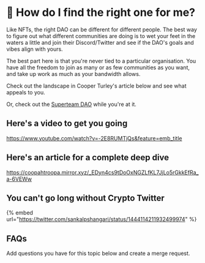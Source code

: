 # 🔭 How do I find the right one for me?

Like NFTs, the right DAO can be different for different people. The best way to figure out what different communities are doing is to wet your feet in the waters a little and join their Discord/Twitter and see if the DAO's goals and vibes align with yours.

The best part here is that you're never tied to a particular organisation. You have all the freedom to join as many or as few communities as you want, and take up work as much as your bandwidth allows.

Check out the landscape in Cooper Turley's article below and see what appeals to you.

Or, check out the [Superteam DAO](https://superteam.fun/) while you're at it.

## Here's a video to get you going

https://www.youtube.com/watch?v=-2E8RUMTjQs&feature=emb_title

## Here's an article for a complete deep dive

https://coopahtroopa.mirror.xyz/_EDyn4cs9tDoOxNGZLfKL7JjLo5rGkkEfRa_a-6VEWw

## You can't go long without Crypto Twitter

{% embed url="https://twitter.com/sankalpshangari/status/1444114211932499974" %}

## FAQs

Add questions you have for this topic below and create a merge request.
